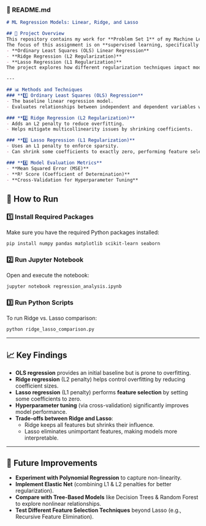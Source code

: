 ### **📌 README.md**
```markdown
# ML Regression Models: Linear, Ridge, and Lasso

## 📌 Project Overview
This repository contains my work for **Problem Set 1** of my Machine Learning course.  
The focus of this assignment is on **supervised learning, specifically regression models**, including:
- **Ordinary Least Squares (OLS) Linear Regression**
- **Ridge Regression (L2 Regularization)**
- **Lasso Regression (L1 Regularization)**  
The project explores how different regularization techniques impact model performance and how to optimize hyperparameters.

---

## 📊 Methods and Techniques
### **1️⃣ Ordinary Least Squares (OLS) Regression**
- The baseline linear regression model.
- Evaluates relationships between independent and dependent variables without any regularization.

### **2️⃣ Ridge Regression (L2 Regularization)**
- Adds an L2 penalty to reduce overfitting.
- Helps mitigate multicollinearity issues by shrinking coefficients.

### **3️⃣ Lasso Regression (L1 Regularization)**
- Uses an L1 penalty to enforce sparsity.
- Can shrink some coefficients to exactly zero, performing feature selection.

### **4️⃣ Model Evaluation Metrics**
- **Mean Squared Error (MSE)**
- **R² Score (Coefficient of Determination)**
- **Cross-Validation for Hyperparameter Tuning**

```

## 🚀 How to Run
### **1️⃣ Install Required Packages**
Make sure you have the required Python packages installed:
```bash
pip install numpy pandas matplotlib scikit-learn seaborn
```

### **2️⃣ Run Jupyter Notebook**
Open and execute the notebook:
```bash
jupyter notebook regression_analysis.ipynb
```

### **3️⃣ Run Python Scripts**
To run Ridge vs. Lasso comparison:
```bash
python ridge_lasso_comparison.py
```

---

## 📈 Key Findings
- **OLS regression** provides an initial baseline but is prone to overfitting.
- **Ridge regression** (L2 penalty) helps control overfitting by reducing coefficient sizes.
- **Lasso regression** (L1 penalty) performs **feature selection** by setting some coefficients to zero.
- **Hyperparameter tuning** (via cross-validation) significantly improves model performance.
- **Trade-offs between Ridge and Lasso**:  
  - Ridge keeps all features but shrinks their influence.
  - Lasso eliminates unimportant features, making models more interpretable.

---

## 📌 Future Improvements
- **Experiment with Polynomial Regression** to capture non-linearity.
- **Implement Elastic Net** (combining L1 & L2 penalties for better regularization).
- **Compare with Tree-Based Models** like Decision Trees & Random Forest to explore nonlinear relationships.
- **Test Different Feature Selection Techniques** beyond Lasso (e.g., Recursive Feature Elimination).

